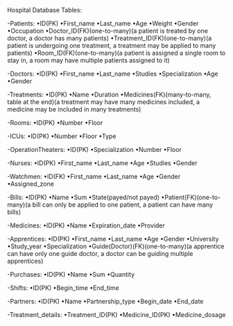 Hospital Database Tables:

-Patients:
•ID(PK)
•First_name
•Last_name
•Age
•Weight
•Gender
•Occupation
•Doctor_ID(FK)(one-to-many)(a patient is treated by one doctor, a doctor has many patients)
•Treatment_ID(FK)(one-to-many)(a patient is undergoing one treatment, a treatment may be applied to many patients)
•Room_ID(FK)(one-to-many)(a patient is assigned a single room to stay in, a room may have multiple patients assigned to it)

-Doctors:
•ID(PK)
•First_name
•Last_name
•Studies
•Specialization
•Age
•Gender

-Treatments:
•ID(PK)
•Name
•Duration
•Medicines(FK)(many-to-many, table at the end)(a treatment may have many medicines included, a medicine may be included in many treatments)

-Rooms:
•ID(PK)
•Number
•Floor

-ICUs:
•ID(PK)
•Number
•Floor
•Type

-OperationTheaters:
•ID(PK)
•Specialization
•Number
•Floor

-Nurses:
•ID(PK)
•First_name
•Last_name
•Age
•Studies
•Gender

-Watchmen:
•ID(FK)
•First_name
•Last_name
•Age
•Gender
•Assigned_zone

-Bills:
•ID(PK)
•Name
•Sum
•State(payed/not payed)
•Patient(FK)(one-to-many)(a bill can only be applied to one patient, a patient can have many bills)

-Medicines:
•ID(PK)
•Name
•Expiration_date
•Provider

-Apprentices:
•ID(PK)
•First_name
•Last_name
•Age
•Gender
•University
•Study_year
•Specialization
•Guide(Doctor)(FK)(one-to-many)(a apprentice can have only one guide doctor, a doctor can be guiding multiple apprentices)

-Purchases:
•ID(PK)
•Name
•Sum
•Quantity

-Shifts:
•ID(PK)
•Begin_time
•End_time

-Partners:
•ID(PK)
•Name
•Partnership_type
•Begin_date
•End_date

-Treatment_details:
•Treatment_ID(PK)
•Medicine_ID(PK)
•Medicine_dosage